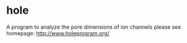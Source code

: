 hole
====

A program to analyze the pore dimensions of ion channels please see homepage: http://www.holeprogram.org/
